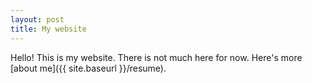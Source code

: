 ```yaml
---
layout: post
title: My website
---
```


Hello! This is my website. There is not much here for now. Here's more [about me]({{ site.baseurl }}/resume).
